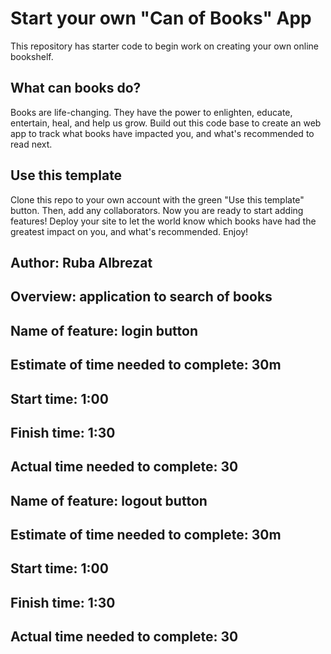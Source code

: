 # Start your own "Can of Books" App

This repository has starter code to begin work on creating your own online bookshelf.

## What can books do?

Books are life-changing. They have the power to enlighten, educate, entertain, heal, and help us grow. Build out this code base to create an web app to track what books have impacted you, and what's recommended to read next.

## Use this template

Clone this repo to your own account with the green "Use this template" button. Then, add any collaborators. Now you are ready to start adding features! Deploy your site to let the world know which books have had the greatest impact on you, and what's recommended. Enjoy!
## Author: Ruba Albrezat
## Overview: application to  search of books

## Name of feature: login button

## Estimate of time needed to complete: 30m

## Start time: 1:00

## Finish time: 1:30

## Actual time needed to complete: 30

## Name of feature: logout button

## Estimate of time needed to complete: 30m

## Start time: 1:00

## Finish time: 1:30

## Actual time needed to complete: 30
